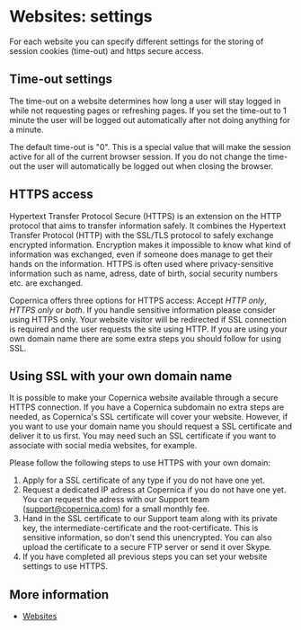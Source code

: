 # Websites: settings

For each website you can specify different settings for the storing of 
session cookies (time-out) and https secure access.

## Time-out settings

The time-out on a website determines how long a user will stay logged in 
while not requesting pages or refreshing pages. If you set the time-out 
to 1 minute the user will be logged out automatically after not doing 
anything for a minute.

The default time-out is "0". This is a special value that will make the 
session active for all of the current browser session. If you do not 
change the time-out the user will automatically be logged out when closing 
the browser.

## HTTPS access

Hypertext Transfer Protocol Secure (HTTPS) is an extension on the HTTP protocol 
that aims to transfer information safely. It combines the Hypertext Transfer 
Protocol (HTTP) with the SSL/TLS protocol to safely exchange encrypted 
information. Encryption makes it impossible to know what kind of information 
was exchanged, even if someone does manage to get their hands on the information. 
HTTPS is often used where privacy-sensitive information such as name, adress, 
date of birth, social security numbers etc. are exchanged.

Copernica offers three options for HTTPS access: Accept *HTTP only*, *HTTPS 
only* or *both*. If you handle sensitive information please consider using HTTPS only. 
Your website visitor will be redirected if SSL connection is required and 
the user requests the site using HTTP. If you are using your own domain name 
there are some extra steps you should follow for using SSL.

## Using SSL with your own domain name

It is possible to make your Copernica website available through a 
secure HTTPS connection. If you have a Copernica subdomain no extra steps 
are needed, as Copernica's SSL certificate will cover your website. However, 
if you want to use your domain name you should request a SSL certificate 
and deliver it to us first. You may need such an SSL certificate if you want 
to associate with social media websites, for example.

Please follow the following steps to use HTTPS with your own domain:

1. Apply for a SSL certificate of any type if you do not have one yet.
2. Request a dedicated IP adress at Copernica if you do not have one yet. 
You can request the adress with our Support team (support@copernica.com) for a small monthly fee.
3. Hand in the SSL certificate to our Support team along with its private key, 
the intermediate-certificate and the root-certificate. This is sensitive information, 
so don't send this unencrypted. You can also upload the certificate to a secure 
FTP server or send it over Skype.
4. If you have completed all previous steps you can set your website settings 
to use HTTPS.

## More information

* [Websites](./websites)
